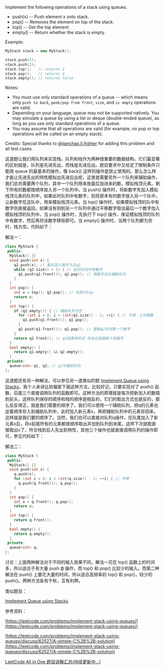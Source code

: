 Implement the following operations of a stack using queues.

- push(x) -- Push element x onto stack.
- pop() -- Removes the element on top of the stack.
- top() -- Get the top element.
- empty() -- Return whether the stack is empty.

Example:

```cpp
MyStack stack = new MyStack();

stack.push(1);
stack.push(2);  
stack.top();   // returns 2
stack.pop();   // returns 2
stack.empty(); // returns false
```

Notes:

- You must use _only_ standard operations of a queue -- which means only `push to back`, `peek/pop from front`, `size`, and `is empty` operations are valid.
- Depending on your language, queue may not be supported natively. You may simulate a queue by using a list or deque (double-ended queue), as long as you use only standard operations of a queue.
- You may assume that all operations are valid (for example, no pop or top operations will be called on an empty stack).

Credits: Special thanks to [@jianchao.li.fighter](https://leetcode.com/discuss/user/jianchao.li.fighter) for adding this problem and all test cases.

这道题让我们用队列来实现栈，队列和栈作为两种很重要的数据结构，它们最显著的区别就是，队列是先进先出，而栈是先进后出。题目要求中又给定了限制条件只能用 queue 的最基本的操作，像 back() 这样的操作是禁止使用的。那么怎么样才能让先进先出的特性模拟出先进后出呢，这里就需要另外一个队列来辅助操作，我们总共需要两个队列，其中一个队列用来放最后加进来的数，模拟栈顶元素。剩下所有的数都按顺序放入另一个队列中。当 push() 操作时，将新数字先加入模拟栈顶元素的队列中，如果此时队列中有数字，则将原本有的数字放入另一个队中，让新数字在这队中，用来模拟栈顶元素。当 top() 操作时，如果模拟栈顶的队中有数字则直接返回，如果没有则到另一个队列中通过平移数字取出最后一个数字加入模拟栈顶的队列中。当 pop() 操作时，先执行下 top() 操作，保证模拟栈顶的队列中有数字，然后再将该数字移除即可。当 empty() 操作时，当两个队列都为空时，栈为空。代码如下：

解法一：

```cpp
class MyStack {
 public:
  MyStack() {}
  void push(int x) {
    q2.push(x); // 最后加入数字入队q2
    while (q2.size() > 1) { // 此时队列中有数字
      q1.push(q2.front()); q2.pop(); // 原数字出队辅助队列
    }
  }
  int pop() {
    int x = top(); q2.pop(); // 先执行top
    return x;
  }
  int top() {
    if (q2.empty()) { // 辅助队列为空
      for (int i = 0; i < (int)q1.size() - 1; ++i) { // 平移 -1为精髓
        q1.push(q1.front()); q1.pop();
      }
      q2.push(q1.front()); q1.pop(); // 更新q2队列第一个数字
    }
    return q2.front(); // q2如果有的话 则永远是最新入栈数字
  }
  bool empty() {
    return q1.empty() && q2.empty();
  }
 private:
  queue<int> q1, q2; // q2为辅助队列
};
```

这道题还有另一种解法，可以参见另一道类似的题 [Implement Queue using Stacks](http://www.cnblogs.com/grandyang/p/4626238.html)，我个人来讲比较偏爱下面这种方法，比较好记，只要实现对了 push() 函数，后面三个直接调用队列的函数即可。这种方法的原理就是每次把新加入的数插到前头，这样队列保存的顺序和栈的顺序是相反的，它们的取出方式也是反的，那么反反得正，就是我们需要的顺序了。我们可以使用一个辅助队列，把q的元素也逆着顺序存入到辅助队列中，此时加入新元素x，再把辅助队列中的元素存回来，这样就是我们要的顺序了。当然，我们也可以直接对队列q操作，在队尾加入了新元素x后，将x前面所有的元素都按顺序取出并加到队列到末尾，这样下次就能直接取出x了，符合栈到后入先出到特性，其他三个操作也就直接调用队列的操作即可，参见代码如下：

解法二：

```cpp
class MyStack {
 public:
  MyStack() {}
  void push(int x) {
    q.push(x);
    for (int i = 0; i < (int)q.size() - 1; ++i) { // 平移
      q.push(q.front()); q.pop();
    }
  }
  int pop() {
    int x = q.front(); q.pop();
    return x;
  }
  int top() {
    return q.front();
  }
  bool empty() {
    return q.empty();
  }
 private:
  queue<int> q;
};
```

讨论：上面两种解法对于不同的输入效果不同，解法一花在 top() 函数上的时间多，所以适合于有大量 push **()** 操作，而 top() 和 pop() 比较少的输入。而第二种解法在 push() 上要花大量的时间，所以适合高频率的 top() 和 pop()，较少的 push()。两种方法各有千秋，互有利弊。

类似题目：

[Implement Queue using Stacks](http://www.cnblogs.com/grandyang/p/4626238.html)

参考资料：

[https://leetcode.com/problems/implement-stack-using-queues/](https://leetcode.com/problems/implement-stack-using-queues/)

[https://leetcode.com/problems/implement-stack-using-queues/discuss/62527/A-simple-C%2B%2B-solution](https://leetcode.com/problems/implement-stack-using-queues/discuss/62527/A-simple-C%2B%2B-solution)

[LeetCode All in One 题目讲解汇总(持续更新中...)](http://www.cnblogs.com/grandyang/p/4606334.html)